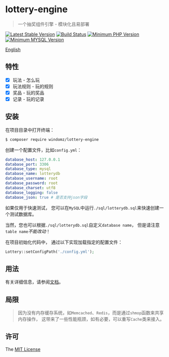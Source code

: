 # lottery-engine

> 一个抽奖组件引擎 - 模块化且易部署

[![Latest Stable Version](https://img.shields.io/packagist/v/windomz/lottery-engine.svg?style=flat-square)](https://packagist.org/packages/windomz/lottery-engine)
[![Build Status](https://img.shields.io/travis/WindomZ/lottery-engine/master.svg?style=flat-square)](https://travis-ci.org/WindomZ/lottery-engine)
[![Minimum PHP Version](https://img.shields.io/badge/php-%3E%3D%207.0-8892BF.svg?style=flat-square)](https://php.net/)
[![Minimum MYSQL Version](https://img.shields.io/badge/mysql-%3E%3D%205.6-4479a1.svg?style=flat-square)](https://www.mysql.com/)

[English](https://github.com/WindomZ/lottery-engine/blob/master/README.md#readme)

## 特性

- [x] 玩法 - 怎么玩
- [x] 玩法规则 - 玩的规则
- [x] 奖品 - 玩的奖品
- [x] 记录 - 玩的记录

## 安装

在项目目录中打开终端：
```bash
$ composer require windomz/lottery-engine
```

创建一个配置文件，比如`config.yml`：
```yaml
database_host: 127.0.0.1
database_port: 3306
database_type: mysql
database_name: lotterydb
database_username: root
database_password: root
database_charset: utf8
database_logging: false
database_json: true # 是否支持json字段
```

如果仅用于快速测试，
您可以在`MySQL`中运行`./sql/lotterydb.sql`来快速创建一个测试数据库。

当然，您也可以根据`./sql/lotterydb.sql`自定义`database name`，
但是请注意`table name`_不能改动_！

在项目初始化代码中，
通过以下实现加载指定的配置文件：
```php
Lottery::setConfigPath('./config.yml');
```

## 用法

有关详细信息，请参阅[文档](https://windomz.github.io/lottery-engine)。

## 局限

> 因为没有内存缓存系统，如`Memcached`、`Redis`，而是通过`shmop`函数来共享内存操作，
这带来了一些性能瓶颈，如有必要，可以重写`Cache`类来接入。

## 许可

The [MIT License](https://github.com/WindomZ/lottery-engine/blob/master/LICENSE)
